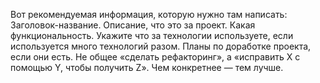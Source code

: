 Вот рекомендуемая информация, которую нужно там написать:
Заголовок-название.
Описание, что это за проект. Какая функциональность. Укажите что за технологии используете, если используется много технологий разом.
Планы по доработке проекта, если они есть. Не общее «сделать рефакторинг», а «исправить X с помощью Y, чтобы получить Z». Чем конкретнее — тем лучше.
